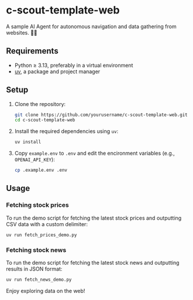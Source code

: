 # c-scout-template-web

A sample AI Agent for autonomous navigation and data gathering from websites. 🕵️‍♂️

## Requirements

- Python ≥ 3.13, preferably in a virtual environment
- [uv](https://github.com/astral-sh/uv), a package and project manager

## Setup

1. Clone the repository:

   ```bash
   git clone https://github.com/yourusername/c-scout-template-web.git
   cd c-scout-template-web
   ```

2. Install the required dependencies using `uv`:

   ```bash
   uv install
   ```

3. Copy `example.env` to `.env` and edit the encironment variables (e.g., `OPENAI_API_KEY`):

   ```bash
   cp .example.env .env
   ```

## Usage

### Fetching stock prices

To run the demo script for fetching the latest stock prices and outputting CSV data with a custom delimiter:

```bash
uv run fetch_prices_demo.py
```

### Fetching stock news

To run the demo script for fetching the latest stock news and outputting results in JSON format:

```bash
uv run fetch_news_demo.py
```

Enjoy exploring data on the web!
